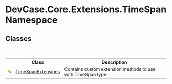# DevCase.Core.Extensions.TimeSpan Namespace
 




## Classes
&nbsp;<table><tr><th></th><th>Class</th><th>Description</th></tr><tr><td>![Public class](media/pubclass.gif "Public class")</td><td><a href="T_DevCase_Core_Extensions_TimeSpan_TimeSpanExtensions">TimeSpanExtensions</a></td><td>
Contains custom extension methods to use with TimeSpan type.</td></tr></table>&nbsp;
